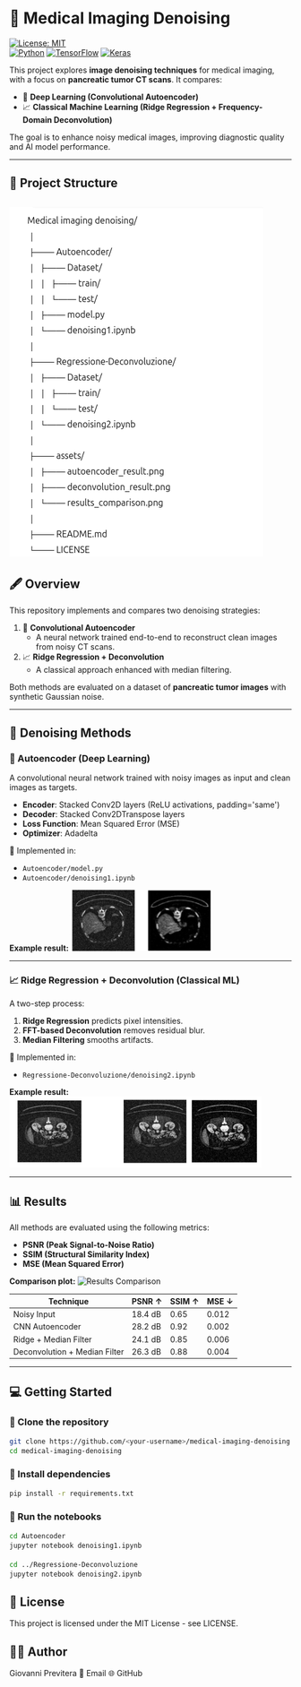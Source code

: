# 🧠 Medical Imaging Denoising

[![License: MIT](https://img.shields.io/badge/License-MIT-yellow.svg)](LICENSE)  
[![Python](https://img.shields.io/badge/Python-3.8%2B-blue.svg)](https://www.python.org/) [![TensorFlow](https://img.shields.io/badge/TensorFlow-2.x-orange.svg)](https://www.tensorflow.org/) [![Keras](https://img.shields.io/badge/Keras-2.x-red.svg)](https://keras.io/)  

This project explores **image denoising techniques** for medical imaging, with a focus on **pancreatic tumor CT scans**. It compares:  

- 🧠 **Deep Learning (Convolutional Autoencoder)**  
- 📈 **Classical Machine Learning (Ridge Regression + Frequency-Domain Deconvolution)**  

The goal is to enhance noisy medical images, improving diagnostic quality and AI model performance.

---

## 📂 Project Structure

![Structure](assets/structure.png)
---

## 🖋️ Overview

This repository implements and compares two denoising strategies:  

1. 🧠 **Convolutional Autoencoder**  
   - A neural network trained end-to-end to reconstruct clean images from noisy CT scans.  
2. 📈 **Ridge Regression + Deconvolution**  
   - A classical approach enhanced with median filtering.  

Both methods are evaluated on a dataset of **pancreatic tumor images** with synthetic Gaussian noise.

---

## 🚀 Denoising Methods

### 🧠 Autoencoder (Deep Learning)

A convolutional neural network trained with noisy images as input and clean images as targets.

- **Encoder**: Stacked Conv2D layers (ReLU activations, padding='same')  
- **Decoder**: Stacked Conv2DTranspose layers  
- **Loss Function**: Mean Squared Error (MSE)  
- **Optimizer**: Adadelta  

📂 Implemented in:
- `Autoencoder/model.py`
- `Autoencoder/denoising1.ipynb`

**Example result:**
![Autoencoder Result](assets/autoencoder_result.png)

---

### 📈 Ridge Regression + Deconvolution (Classical ML)

A two-step process:  
1. **Ridge Regression** predicts pixel intensities.  
2. **FFT-based Deconvolution** removes residual blur.  
3. **Median Filtering** smooths artifacts.  

📂 Implemented in:
- `Regressione-Deconvoluzione/denoising2.ipynb`

**Example result:**
![Deconvolution Result](assets/deconvolution_result.png)

---

## 📊 Results

All methods are evaluated using the following metrics:  

- **PSNR (Peak Signal-to-Noise Ratio)**  
- **SSIM (Structural Similarity Index)**  
- **MSE (Mean Squared Error)**  

**Comparison plot:**
![Results Comparison](assets/results_comparison.png)

| Technique                     | PSNR ↑   | SSIM ↑   | MSE ↓    |
|-------------------------------|----------|----------|----------|
| Noisy Input                   | 18.4 dB  | 0.65     | 0.012    |
| CNN Autoencoder               | 28.2 dB  | 0.92     | 0.002    |
| Ridge + Median Filter         | 24.1 dB  | 0.85     | 0.006    |
| Deconvolution + Median Filter | 26.3 dB  | 0.88     | 0.004    |

---
## 💻 Getting Started

### 📝 Clone the repository
```bash
git clone https://github.com/<your-username>/medical-imaging-denoising.git
cd medical-imaging-denoising
```

### 📝 Install dependencies
```bash
pip install -r requirements.txt
```

### 📝 Run the notebooks
```bash
cd Autoencoder
jupyter notebook denoising1.ipynb

cd ../Regressione-Deconvoluzione
jupyter notebook denoising2.ipynb
```

## 📜 License

This project is licensed under the MIT License - see LICENSE.

## 👨‍💻 Author

Giovanni Previtera
📧 Email
🌐 GitHub


